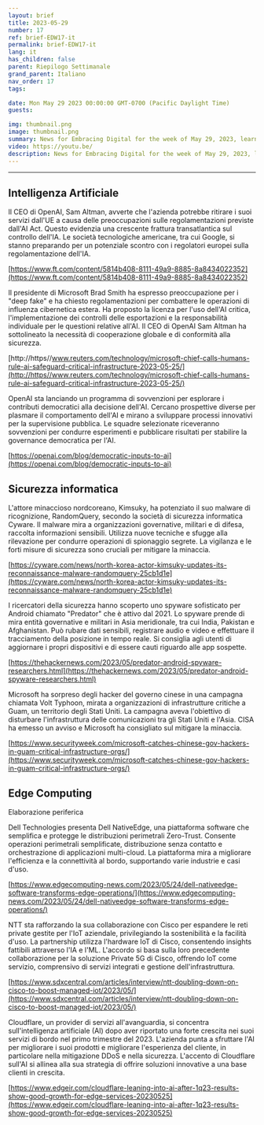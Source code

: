 ```yaml
---
layout: brief
title: 2023-05-29
number: 17
ref: brief-EDW17-it
permalink: brief-EDW17-it
lang: it
has_children: false
parent: Riepilogo Settimanale
grand_parent: Italiano
nav_order: 17
tags:

date: Mon May 29 2023 00:00:00 GMT-0700 (Pacific Daylight Time)
guests:

img: thumbnail.png
image: thumbnail.png
summary: News for Embracing Digital for the week of May 29, 2023, learn about more regulations for AI, increased nation-state cyber attacks, and edge computing investments.
video: https://youtu.be/
description: News for Embracing Digital for the week of May 29, 2023, learn about more regulations for AI, increased nation-state cyber attacks, and edge computing investments.
---
```




---

## Intelligenza Artificiale

Il CEO di OpenAI, Sam Altman, avverte che l'azienda potrebbe ritirare i suoi servizi dall'UE a causa delle preoccupazioni sulle regolamentazioni previste dall'AI Act. Questo evidenzia una crescente frattura transatlantica sul controllo dell'IA. Le società tecnologiche americane, tra cui Google, si stanno preparando per un potenziale scontro con i regolatori europei sulla regolamentazione dell'IA.

[https://www.ft.com/content/5814b408-8111-49a9-8885-8a8434022352](https://www.ft.com/content/5814b408-8111-49a9-8885-8a8434022352)

Il presidente di Microsoft Brad Smith ha espresso preoccupazione per i "deep fake" e ha chiesto regolamentazioni per combattere le operazioni di influenza cibernetica estera. Ha proposto la licenza per l'uso dell'AI critica, l'implementazione dei controlli delle esportazioni e la responsabilità individuale per le questioni relative all'AI. Il CEO di OpenAI Sam Altman ha sottolineato la necessità di cooperazione globale e di conformità alla sicurezza.

[http://https//www.reuters.com/technology/microsoft-chief-calls-humans-rule-ai-safeguard-critical-infrastructure-2023-05-25/](http://https//www.reuters.com/technology/microsoft-chief-calls-humans-rule-ai-safeguard-critical-infrastructure-2023-05-25/)

OpenAI sta lanciando un programma di sovvenzioni per esplorare i contributi democratici alla decisione dell'AI. Cercano prospettive diverse per plasmare il comportamento dell'AI e mirano a sviluppare processi innovativi per la supervisione pubblica. Le squadre selezionate riceveranno sovvenzioni per condurre esperimenti e pubblicare risultati per stabilire la governance democratica per l'AI.

[https://openai.com/blog/democratic-inputs-to-ai](https://openai.com/blog/democratic-inputs-to-ai)

## Sicurezza informatica

L'attore minaccioso nordcoreano, Kimsuky, ha potenziato il suo malware di ricognizione, RandomQuery, secondo la società di sicurezza informatica Cyware. Il malware mira a organizzazioni governative, militari e di difesa, raccolta informazioni sensibili. Utilizza nuove tecniche e sfugge alla rilevazione per condurre operazioni di spionaggio segrete. La vigilanza e le forti misure di sicurezza sono cruciali per mitigare la minaccia.

[https://cyware.com/news/north-korea-actor-kimsuky-updates-its-reconnaissance-malware-randomquery-25cb1d1e](https://cyware.com/news/north-korea-actor-kimsuky-updates-its-reconnaissance-malware-randomquery-25cb1d1e)

I ricercatori della sicurezza hanno scoperto uno spyware sofisticato per Android chiamato "Predator" che è attivo dal 2021. Lo spyware prende di mira entità governative e militari in Asia meridionale, tra cui India, Pakistan e Afghanistan. Può rubare dati sensibili, registrare audio e video e effettuare il tracciamento della posizione in tempo reale. Si consiglia agli utenti di aggiornare i propri dispositivi e di essere cauti riguardo alle app sospette.

[https://thehackernews.com/2023/05/predator-android-spyware-researchers.html](https://thehackernews.com/2023/05/predator-android-spyware-researchers.html)

Microsoft ha sorpreso degli hacker del governo cinese in una campagna chiamata Volt Typhoon, mirata a organizzazioni di infrastrutture critiche a Guam, un territorio degli Stati Uniti. La campagna aveva l'obiettivo di disturbare l'infrastruttura delle comunicazioni tra gli Stati Uniti e l'Asia. CISA ha emesso un avviso e Microsoft ha consigliato sul mitigare la minaccia.

[https://www.securityweek.com/microsoft-catches-chinese-gov-hackers-in-guam-critical-infrastructure-orgs/](https://www.securityweek.com/microsoft-catches-chinese-gov-hackers-in-guam-critical-infrastructure-orgs/)

## Edge Computing

Elaborazione periferica

Dell Technologies presenta Dell NativeEdge, una piattaforma software che semplifica e protegge le distribuzioni perimetrali Zero-Trust. Consente operazioni perimetrali semplificate, distribuzione senza contatto e orchestrazione di applicazioni multi-cloud. La piattaforma mira a migliorare l'efficienza e la connettività al bordo, supportando varie industrie e casi d'uso.

[https://www.edgecomputing-news.com/2023/05/24/dell-nativeedge-software-transforms-edge-operations/](https://www.edgecomputing-news.com/2023/05/24/dell-nativeedge-software-transforms-edge-operations/)

NTT sta rafforzando la sua collaborazione con Cisco per espandere le reti private gestite per l'IoT aziendale, privilegiando la sostenibilità e la facilità d'uso. La partnership utilizza l'hardware IoT di Cisco, consentendo insights fattibili attraverso l'IA e l'ML. L'accordo si basa sulla loro precedente collaborazione per la soluzione Private 5G di Cisco, offrendo IoT come servizio, comprensivo di servizi integrati e gestione dell'infrastruttura.

[https://www.sdxcentral.com/articles/interview/ntt-doubling-down-on-cisco-to-boost-managed-iot/2023/05/](https://www.sdxcentral.com/articles/interview/ntt-doubling-down-on-cisco-to-boost-managed-iot/2023/05/)

Cloudflare, un provider di servizi all'avanguardia, si concentra sull'intelligenza artificiale (AI) dopo aver riportato una forte crescita nei suoi servizi di bordo nel primo trimestre del 2023. L'azienda punta a sfruttare l'AI per migliorare i suoi prodotti e migliorare l'esperienza del cliente, in particolare nella mitigazione DDoS e nella sicurezza. L'accento di Cloudflare sull'AI si allinea alla sua strategia di offrire soluzioni innovative a una base clienti in crescita.

[https://www.edgeir.com/cloudflare-leaning-into-ai-after-1q23-results-show-good-growth-for-edge-services-20230525](https://www.edgeir.com/cloudflare-leaning-into-ai-after-1q23-results-show-good-growth-for-edge-services-20230525)


